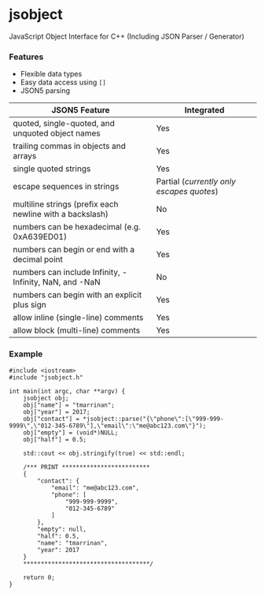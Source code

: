 # jsobject
JavaScript Object Interface for C++ (Including JSON Parser / Generator)

### Features
* Flexible data types
* Easy data access using `[]`
* JSON5 parsing

| JSON5 Feature                                            | Integrated                                |
|----------------------------------------------------------|-------------------------------------------|
| quoted, single-quoted, and unquoted object names         | Yes                                       |
| trailing commas in objects and arrays                    | Yes                                       |
| single quoted strings                                    | Yes                                       |
| escape sequences in strings                              | Partial (*currently only escapes quotes*) |
| multiline strings (prefix each newline with a backslash) | No                                        |
| numbers can be hexadecimal (e.g. 0xA639ED01)             | Yes                                       |
| numbers can begin or end with a decimal point            | Yes                                       |
| numbers can include Infinity, -Infinity, NaN, and -NaN   | No                                        |
| numbers can begin with an explicit plus sign             | Yes                                       |
| allow inline (single-line) comments                      | Yes                                       |
| allow block (multi-line) comments                        | Yes                                       |

### Example
```
#include <iostream>
#include "jsobject.h"

int main(int argc, char **argv) {
    jsobject obj;
    obj["name"] = "tmarrinan";
    obj["year"] = 2017;
    obj["contact"] = *jsobject::parse("{\"phone\":[\"999-999-9999\",\"012-345-6789\"],\"email\":\"me@abc123.com\"}");
    obj["empty"] = (void*)NULL;
    obj["half"] = 0.5;

    std::cout << obj.stringify(true) << std::endl;

    /*** PRINT *************************
    {
        "contact": {
            "email": "me@abc123.com",
            "phone": [
                "999-999-9999",
                "012-345-6789"
            ]
        },
        "empty": null,
        "half": 0.5,
        "name": "tmarrinan",
        "year": 2017
    }
    ************************************/

    return 0;
}
```
